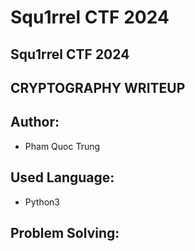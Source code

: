 # Squ1rrel CTF 2024

## **Squ1rrel CTF 2024**

## **CRYPTOGRAPHY WRITEUP**

## **Author:**

* Pham Quoc Trung

## **Used Language:**

* Python3

## **Problem Solving:**

